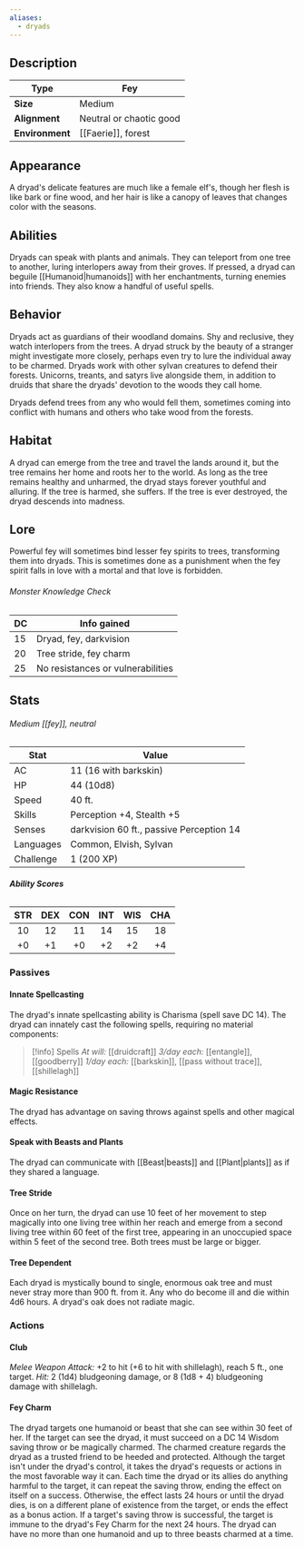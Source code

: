 ```yaml
---
aliases:
  - dryads
---
```

## Description
| **Type**        | Fey                     |
| --------------- | ----------------------- |
| **Size**        | Medium                  |
| **Alignment**   | Neutral or chaotic good |
| **Environment** | [[Faerie]], forest          |
## Appearance
A dryad's delicate features are much like a female elf's, though her flesh is like bark or fine wood, and her hair is like a canopy of leaves that changes color with the seasons.
## Abilities
Dryads can speak with plants and animals. They can teleport from one tree to another, luring interlopers away from their groves. If pressed, a dryad can beguile [[Humanoid|humanoids]] with her enchantments, turning enemies into friends. They also know a handful of useful spells.
## Behavior
Dryads act as guardians of their woodland domains. Shy and reclusive, they watch interlopers from the trees. A dryad struck by the beauty of a stranger might investigate more closely, perhaps even try to lure the individual away to be charmed. Dryads work with other sylvan creatures to defend their forests. Unicorns, treants, and satyrs live alongside them, in addition to druids that share the dryads' devotion to the woods they call home.

Dryads defend trees from any who would fell them, sometimes coming into conflict with humans and others who take wood from the forests.
## Habitat
A dryad can emerge from the tree and travel the lands around it, but the tree remains her home and roots her to the world. As long as the tree remains healthy and unharmed, the dryad stays forever youthful and alluring. If the tree is harmed, she suffers. If the tree is ever destroyed, the dryad descends into madness.
## Lore
Powerful fey will sometimes bind lesser fey spirits to trees, transforming them into dryads. This is sometimes done as a punishment when the fey spirit falls in love with a mortal and that love is forbidden.
###### Monster Knowledge Check
| **DC** | **Info gained**                           |
| ------ | ----------------------------------------- |
| 15     | Dryad, fey, darkvision                    |
| 20     | Tree stride, fey charm                    |
| 25     | No resistances or vulnerabilities         |
## Stats
###### *Medium [[fey]], neutral*
| Stat      | Value                                    |
| --------- | ---------------------------------------- |
| AC        | 11 (16 with barkskin)                    |
| HP        | 44 (10d8)                                |
| Speed     | 40 ft.                                   |
| Skills    | Perception +4, Stealth +5                |
| Senses    | darkvision 60 ft., passive Perception 14 |
| Languages | Common, Elvish, Sylvan                   |
| Challenge | 1 (200 XP)                               |
###### **Ability Scores**
| STR | DEX | CON | INT | WIS | CHA |
|:---:|:---:|:---:|:---:|:---:|:---:|
| 10  | 12  | 11  | 14  | 15  | 18  |
| +0  | +1  | +0  | +2  | +2  | +4  |
### Passives
#### Innate Spellcasting
The dryad's innate spellcasting ability is Charisma (spell save DC 14). The dryad can innately cast the following spells, requiring no material components:
>[!info] Spells
>*At will:* [[druidcraft]]
>*3/day each:* [[entangle]], [[goodberry]]
>*1/day each:* [[barkskin]], [[pass without trace]], [[shillelagh]]
#### Magic Resistance
The dryad has advantage on saving throws against spells and other magical effects.
#### Speak with Beasts and Plants
The dryad can communicate with [[Beast|beasts]] and [[Plant|plants]] as if they shared a language.
#### Tree Stride
Once on her turn, the dryad can use 10 feet of her movement to step magically into one living tree within her reach and emerge from a second living tree within 60 feet of the first tree, appearing in an unoccupied space within 5 feet of the second tree. Both trees must be large or bigger.
#### Tree Dependent
Each dryad is mystically bound to  single, enormous oak tree and must never stray more than 900 ft. from it. Any who do become ill and die within 4d6 hours. A dryad's oak does not radiate magic.
### Actions
#### Club
_Melee Weapon Attack:_ +2 to hit (+6 to hit with shillelagh), reach 5 ft., one target. 
_Hit:_ 2 (1d4) bludgeoning damage, or 8 (1d8 + 4) bludgeoning damage with shillelagh.
#### Fey Charm
The dryad targets one humanoid or beast that she can see within 30 feet of her. If the target can see the dryad, it must succeed on a DC 14 Wisdom saving throw or be magically charmed. The charmed creature regards the dryad as a trusted friend to be heeded and protected. Although the target isn't under the dryad's control, it takes the dryad's requests or actions in the most favorable way it can.
Each time the dryad or its allies do anything harmful to the target, it can repeat the saving throw, ending the effect on itself on a success. Otherwise, the effect lasts 24 hours or until the dryad dies, is on a different plane of existence from the target, or ends the effect as a bonus action. If a target's saving throw is successful, the target is immune to the dryad's Fey Charm for the next 24 hours.
The dryad can have no more than one humanoid and up to three beasts charmed at a time.